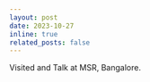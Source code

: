 ```yaml
---
layout: post
date: 2023-10-27
inline: true
related_posts: false
---
```


Visited and Talk at MSR, Bangalore.
